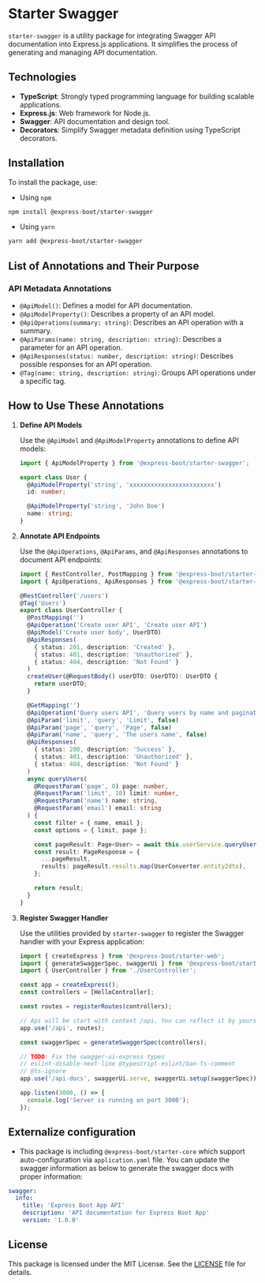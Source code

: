 # Starter Swagger

`starter-swagger` is a utility package for integrating Swagger API documentation into Express.js applications. It simplifies the process of generating and managing API documentation.

## Technologies

- **TypeScript**: Strongly typed programming language for building scalable applications.
- **Express.js**: Web framework for Node.js.
- **Swagger**: API documentation and design tool.
- **Decorators**: Simplify Swagger metadata definition using TypeScript decorators.

## Installation

To install the package, use:

- Using `npm`

```bash
npm install @express-boot/starter-swagger
```

- Using `yarn`

```bash
yarn add @express-boot/starter-swagger
```

## List of Annotations and Their Purpose

### API Metadata Annotations

- `@ApiModel()`: Defines a model for API documentation.
- `@ApiModelProperty()`: Describes a property of an API model.
- `@ApiOperations(summary: string)`: Describes an API operation with a summary.
- `@ApiParams(name: string, description: string)`: Describes a parameter for an API operation.
- `@ApiResponses(status: number, description: string)`: Describes possible responses for an API operation.
- `@Tag(name: string, description: string)`: Groups API operations under a specific tag.

## How to Use These Annotations

1. **Define API Models**

   Use the `@ApiModel` and `@ApiModelProperty` annotations to define API models:

   ```typescript
   import { ApiModelProperty } from '@express-boot/starter-swagger';

   export class User {
     @ApiModelProperty('string', 'xxxxxxxxxxxxxxxxxxxxxxxx')
     id: number;

     @ApiModelProperty('string', 'John Doe')
     name: string;
   }
   ```

2. **Annotate API Endpoints**

   Use the `@ApiOperations`, `@ApiParams`, and `@ApiResponses` annotations to document API endpoints:

   ```typescript
   import { RestController, PostMapping } from '@express-boot/starter-web';
   import { ApiOperations, ApiResponses } from '@express-boot/starter-swagger';

   @RestController('/users')
   @Tag('Users')
   export class UserController {
     @PostMapping('')
     @ApiOperation('Create user API', 'Create user API')
     @ApiModel('Create user body', UserDTO)
     @ApiResponses(
       { status: 201, description: 'Created' },
       { status: 401, description: 'Unauthorized' },
       { status: 404, description: 'Not Found' }
     )
     createUser(@RequestBody() userDTO: UserDTO): UserDTO {
       return userDTO;
     }

     @GetMapping('')
     @ApiOperation('Query users API', 'Query users by name and pagination')
     @ApiParam('limit', 'query', 'Limit', false)
     @ApiParam('page', 'query', 'Page', false)
     @ApiParam('name', 'query', 'The users name', false)
     @ApiResponses(
       { status: 200, description: 'Success' },
       { status: 401, description: 'Unauthorized' },
       { status: 404, description: 'Not Found' }
     )
     async queryUsers(
       @RequestParam('page', 0) page: number,
       @RequestParam('limit', 10) limit: number,
       @RequestParam('name') name: string,
       @RequestParam('email') email: string
     ) {
       const filter = { name, email };
       const options = { limit, page };

       const pageResult: Page<User> = await this.userService.queryUsers(filter, options);
       const result: PageResponse = {
         ...pageResult,
         results: pageResult.results.map(UserConverter.entity2dto),
       };

       return result;
     }
   }
   ```

3. **Register Swagger Handler**

   Use the utilities provided by `starter-swagger` to register the Swagger handler with your Express application:

   ```typescript
   import { createExpress } from '@express-boot/starter-web';
   import { generateSwaggerSpec, swaggerUi } from '@express-boot/starter-swagger';
   import { UserController } from './UserController';

   const app = createExpress();
   const controllers = [HelloController];

   const routes = registerRoutes(controllers);

   // Api will be start with context /api. You can reflect it by yourself
   app.use('/api', routes);

   const swaggerSpec = generateSwaggerSpec(controllers);

   // TODO: Fix the swagger-ui-express types
   // eslint-disable-next-line @typescript-eslint/ban-ts-comment
   // @ts-ignore
   app.use('/api-docs', swaggerUi.serve, swaggerUi.setup(swaggerSpec));

   app.listen(3000, () => {
     console.log('Server is running on port 3000');
   });
   ```

## Externalize configuration

- This package is including `@express-boot/starter-core` which support auto-configuration via `application.yaml` file. You can update the swagger information as below to generate the swagger docs with proper information:

```yaml
swagger:
  info:
    title: 'Express Boot App API'
    description: 'API documentation for Express Boot App'
    version: '1.0.0'
```

## License

This package is licensed under the MIT License. See the [LICENSE](../../LICENSE) file for details.

